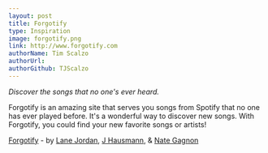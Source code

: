 ```yaml
---
layout: post
title: Forgotify
type: Inspiration
image: forgotify.png
link: http://www.forgotify.com
authorName: Tim Scalzo
authorUrl:
authorGithub: TJScalzo
---
```


_Discover the songs that no one's ever heard._

Forgotify is an amazing site that serves you songs from Spotify that no one has ever played before. It's a wonderful way to discover new songs. With Forgotify, you could find your new favorite songs or artists!

[Forgotify](http://www.forgotify.com) - by [Lane Jordan](http://lanejordan.com), [J Hausmann](http://www.jgh.la), & [Nate Gagnon](http://www.nategagnon.com)
